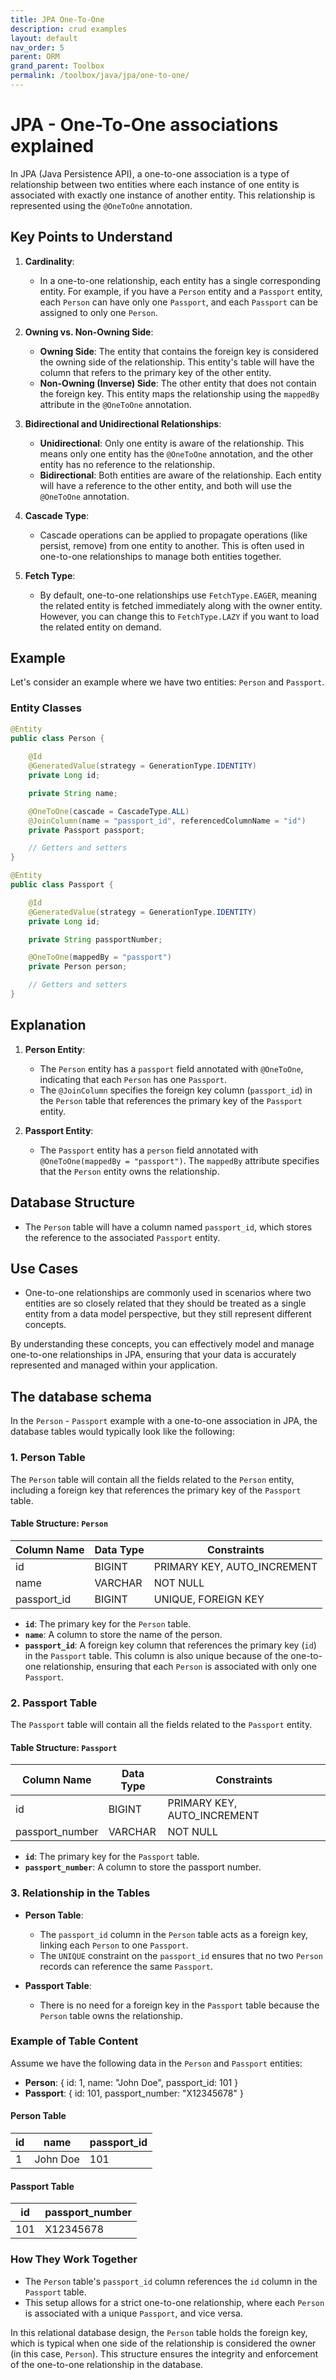 ```yaml
---
title: JPA One-To-One
description: crud examples 
layout: default
nav_order: 5
parent: ORM
grand_parent: Toolbox
permalink: /toolbox/java/jpa/one-to-one/
---
```


# JPA - One-To-One associations explained

In JPA (Java Persistence API), a one-to-one association is a type of relationship between two entities where each instance of one entity is associated with exactly one instance of another entity. This relationship is represented using the `@OneToOne` annotation.

## Key Points to Understand

1. **Cardinality**:
   - In a one-to-one relationship, each entity has a single corresponding entity. For example, if you have a `Person` entity and a `Passport` entity, each `Person` can have only one `Passport`, and each `Passport` can be assigned to only one `Person`.

2. **Owning vs. Non-Owning Side**:
   - **Owning Side**: The entity that contains the foreign key is considered the owning side of the relationship. This entity's table will have the column that refers to the primary key of the other entity.
   - **Non-Owning (Inverse) Side**: The other entity that does not contain the foreign key. This entity maps the relationship using the `mappedBy` attribute in the `@OneToOne` annotation.

3. **Bidirectional and Unidirectional Relationships**:
   - **Unidirectional**: Only one entity is aware of the relationship. This means only one entity has the `@OneToOne` annotation, and the other entity has no reference to the relationship.
   - **Bidirectional**: Both entities are aware of the relationship. Each entity will have a reference to the other entity, and both will use the `@OneToOne` annotation.

4. **Cascade Type**:
   - Cascade operations can be applied to propagate operations (like persist, remove) from one entity to another. This is often used in one-to-one relationships to manage both entities together.

5. **Fetch Type**:
   - By default, one-to-one relationships use `FetchType.EAGER`, meaning the related entity is fetched immediately along with the owner entity. However, you can change this to `FetchType.LAZY` if you want to load the related entity on demand.

## Example

Let's consider an example where we have two entities: `Person` and `Passport`.

### Entity Classes

```java
@Entity
public class Person {
    
    @Id
    @GeneratedValue(strategy = GenerationType.IDENTITY)
    private Long id;

    private String name;

    @OneToOne(cascade = CascadeType.ALL)
    @JoinColumn(name = "passport_id", referencedColumnName = "id")
    private Passport passport;

    // Getters and setters
}

@Entity
public class Passport {

    @Id
    @GeneratedValue(strategy = GenerationType.IDENTITY)
    private Long id;

    private String passportNumber;

    @OneToOne(mappedBy = "passport")
    private Person person;

    // Getters and setters
}
```

## Explanation

1. **Person Entity**:
   - The `Person` entity has a `passport` field annotated with `@OneToOne`, indicating that each `Person` has one `Passport`.
   - The `@JoinColumn` specifies the foreign key column (`passport_id`) in the `Person` table that references the primary key of the `Passport` entity.

2. **Passport Entity**:
   - The `Passport` entity has a `person` field annotated with `@OneToOne(mappedBy = "passport")`. The `mappedBy` attribute specifies that the `Person` entity owns the relationship.

## Database Structure

- The `Person` table will have a column named `passport_id`, which stores the reference to the associated `Passport` entity.

## Use Cases

- One-to-one relationships are commonly used in scenarios where two entities are so closely related that they should be treated as a single entity from a data model perspective, but they still represent different concepts.

By understanding these concepts, you can effectively model and manage one-to-one relationships in JPA, ensuring that your data is accurately represented and managed within your application.

## The database schema

In the `Person` - `Passport` example with a one-to-one association in JPA, the database tables would typically look like the following:

### 1. **Person Table**

The `Person` table will contain all the fields related to the `Person` entity, including a foreign key that references the primary key of the `Passport` table.

#### **Table Structure: `Person`**

| Column Name   | Data Type    | Constraints                  |
|---------------|--------------|------------------------------|
| id            | BIGINT       | PRIMARY KEY, AUTO_INCREMENT  |
| name          | VARCHAR      | NOT NULL                     |
| passport_id   | BIGINT       | UNIQUE, FOREIGN KEY          |

- **`id`**: The primary key for the `Person` table.
- **`name`**: A column to store the name of the person.
- **`passport_id`**: A foreign key column that references the primary key (`id`) in the `Passport` table. This column is also unique because of the one-to-one relationship, ensuring that each `Person` is associated with only one `Passport`.

### 2. **Passport Table**

The `Passport` table will contain all the fields related to the `Passport` entity.

#### **Table Structure: `Passport`**

| Column Name       | Data Type    | Constraints                  |
|-------------------|--------------|------------------------------|
| id                | BIGINT       | PRIMARY KEY, AUTO_INCREMENT  |
| passport_number   | VARCHAR      | NOT NULL                     |

- **`id`**: The primary key for the `Passport` table.
- **`passport_number`**: A column to store the passport number.

### 3. **Relationship in the Tables**

- **Person Table**:
  - The `passport_id` column in the `Person` table acts as a foreign key, linking each `Person` to one `Passport`.
  - The `UNIQUE` constraint on the `passport_id` ensures that no two `Person` records can reference the same `Passport`.

- **Passport Table**:
  - There is no need for a foreign key in the `Passport` table because the `Person` table owns the relationship.

### Example of Table Content

Assume we have the following data in the `Person` and `Passport` entities:

- **Person**: { id: 1, name: "John Doe", passport_id: 101 }
- **Passport**: { id: 101, passport_number: "X12345678" }

#### **Person Table**

| id | name      | passport_id |
|----|-----------|-------------|
|  1 | John Doe  | 101         |

#### **Passport Table**

| id  | passport_number |
|-----|-----------------|
| 101 | X12345678       |

### How They Work Together

- The `Person` table's `passport_id` column references the `id` column in the `Passport` table.
- This setup allows for a strict one-to-one relationship, where each `Person` is associated with a unique `Passport`, and vice versa.

In this relational database design, the `Person` table holds the foreign key, which is typical when one side of the relationship is considered the owner (in this case, `Person`). This structure ensures the integrity and enforcement of the one-to-one relationship in the database.

